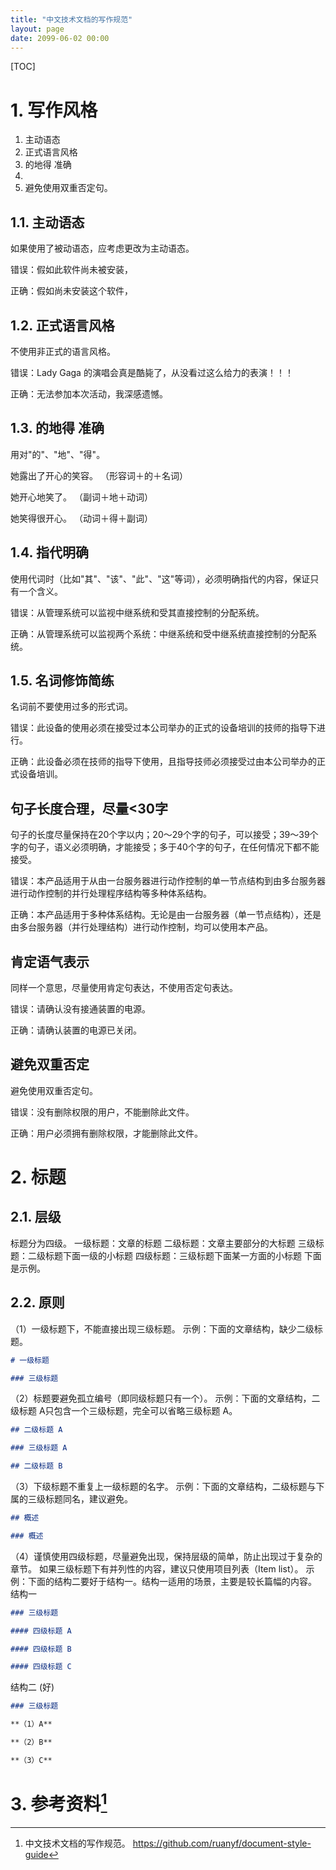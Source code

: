 ```yaml
---
title: "中文技术文档的写作规范"
layout: page
date: 2099-06-02 00:00
---
```


[TOC]
# 1. 写作风格

1. 主动语态
2. 正式语言风格
3. 的地得 准确
4. 
5. 避免使用双重否定句。


## 1.1. 主动语态
如果使用了被动语态，应考虑更改为主动语态。


错误：假如此软件尚未被安装，

正确：假如尚未安装这个软件，

## 1.2. 正式语言风格
不使用非正式的语言风格。

错误：Lady Gaga 的演唱会真是酷毙了，从没看过这么给力的表演！！！

正确：无法参加本次活动，我深感遗憾。
## 1.3. 的地得 准确
用对"的"、"地"、"得"。

她露出了开心的笑容。
（形容词＋的＋名词）

她开心地笑了。
（副词＋地＋动词）

她笑得很开心。
（动词＋得＋副词）
## 1.4. 指代明确
使用代词时（比如"其"、"该"、"此"、"这"等词），必须明确指代的内容，保证只有一个含义。

错误：从管理系统可以监视中继系统和受其直接控制的分配系统。

正确：从管理系统可以监视两个系统：中继系统和受中继系统直接控制的分配系统。

## 1.5. 名词修饰简练
名词前不要使用过多的形式词。


错误：此设备的使用必须在接受过本公司举办的正式的设备培训的技师的指导下进行。

正确：此设备必须在技师的指导下使用，且指导技师必须接受过由本公司举办的正式设备培训。

## 句子长度合理，尽量<30字
句子的长度尽量保持在20个字以内；20～29个字的句子，可以接受；39～39个字的句子，语义必须明确，才能接受；多于40个字的句子，在任何情况下都不能接受。


错误：本产品适用于从由一台服务器进行动作控制的单一节点结构到由多台服务器进行动作控制的并行处理程序结构等多种体系结构。

正确：本产品适用于多种体系结构。无论是由一台服务器（单一节点结构），还是由多台服务器（并行处理结构）进行动作控制，均可以使用本产品。
## 肯定语气表示
同样一个意思，尽量使用肯定句表达，不使用否定句表达。

错误：请确认没有接通装置的电源。

正确：请确认装置的电源已关闭。

## 避免双重否定
避免使用双重否定句。

错误：没有删除权限的用户，不能删除此文件。

正确：用户必须拥有删除权限，才能删除此文件。

# 2. 标题



## 2.1. 层级
标题分为四级。
一级标题：文章的标题
二级标题：文章主要部分的大标题
三级标题：二级标题下面一级的小标题
四级标题：三级标题下面某一方面的小标题
下面是示例。

## 2.2. 原则
（1）一级标题下，不能直接出现三级标题。
示例：下面的文章结构，缺少二级标题。
```md
# 一级标题

### 三级标题
```
（2）标题要避免孤立编号（即同级标题只有一个）。
示例：下面的文章结构，二级标题 A只包含一个三级标题，完全可以省略三级标题 A。
```md
## 二级标题 A

### 三级标题 A

## 二级标题 B

```
（3）下级标题不重复上一级标题的名字。
示例：下面的文章结构，二级标题与下属的三级标题同名，建议避免。
```md
## 概述

### 概述
```
（4）谨慎使用四级标题，尽量避免出现，保持层级的简单，防止出现过于复杂的章节。
如果三级标题下有并列性的内容，建议只使用项目列表（Item list）。
示例：下面的结构二要好于结构一。结构一适用的场景，主要是较长篇幅的内容。
结构一
```md
### 三级标题

#### 四级标题 A

#### 四级标题 B

#### 四级标题 C
```
结构二 (好)
```md
### 三级标题

**（1）A**

**（2）B**

**（3）C**
```


# 3. 参考资料[^1]
[^1]: 中文技术文档的写作规范。
 https://github.com/ruanyf/document-style-guide

